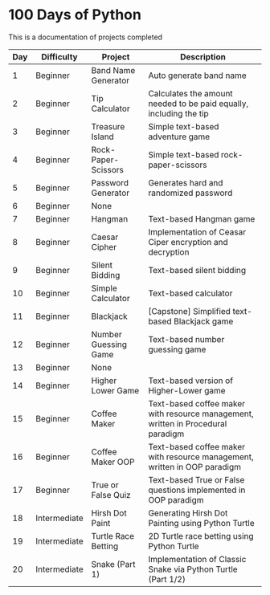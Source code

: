# 100 Days of Python

This is a documentation of projects completed

| Day | Difficulty    | Project             | Description | 
| -   | -             | -                   | - | 
|   1 | Beginner      | Band Name Generator | Auto generate band name |
|   2 | Beginner      | Tip Calculator      | Calculates the amount needed to be paid equally, including the tip |
|   3 | Beginner      | Treasure Island     | Simple text-based adventure game |
|   4 | Beginner      | Rock-Paper-Scissors | Simple text-based rock-paper-scissors |
|   5 | Beginner      | Password Generator  | Generates hard and randomized password |
|   6 | Beginner      | None                | |
|   7 | Beginner      | Hangman             | Text-based Hangman game |
|   8 | Beginner      | Caesar Cipher       | Implementation of Ceasar Ciper encryption and decryption |
|   9 | Beginner      | Silent Bidding      | Text-based silent bidding |
|  10 | Beginner      | Simple Calculator   | Text-based calculator |
|  11 | Beginner      | Blackjack           | [Capstone] Simplified text-based Blackjack game |
|  12 | Beginner      | Number Guessing Game| Text-based number guessing game |
|  13 | Beginner      | None                | |
|  14 | Beginner      | Higher Lower Game   | Text-based version of Higher-Lower game |
|  15 | Beginner      | Coffee Maker        | Text-based coffee maker with resource management, written in Procedural paradigm |
|  16 | Beginner      | Coffee Maker OOP    | Text-based coffee maker with resource management, written in OOP paradigm | 
|  17 | Beginner      | True or False Quiz  | Text-based True or False questions implemented in OOP paradigm |
|  18 | Intermediate  | Hirsh Dot Paint     | Generating Hirsh Dot Painting using Python Turtle | 
|  19 | Intermediate  | Turtle Race Betting | 2D Turtle race betting using Python Turtle | 
|  20 | Intermediate  | Snake (Part 1)      | Implementation of Classic Snake via Python Turtle (Part 1/2) |